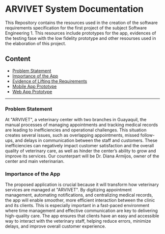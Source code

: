 # ARVIVET System Documentation

This Repository contains the resources used in the creation of the software requirements specification for the first project of the subject Software Engineering 1. This resources include  prototypes for the app, evidences of the testing fase with the low fidelity prototype and other resourses used in the elaboration of this project.

## Content

- [Problem Statement](#problem-statement)
- [Importance of the App](#importance-of-the-app)
- [Evidence of Lifting the Requirements](./Evidence/)
- [Mobile App Prototype](./mobilePrototypeImgs/)
- [Web App Prototype](./webPrototypeimgs/)

---

### Problem Statement

At "ARVIVET", a veterinary center with two branches in Guayaquil, the manual processes of managing appointments and tracking medical records are leading to inefficiencies and operational challenges. This situation creates several issues, such as overlapping appointments, missed follow-ups, and delays in communication between the staff and customers. These inefficiencies can negatively impact customer satisfaction and the overall quality of veterinary care, as well as hinder the center’s ability to grow and improve its services. Our counterpart will be Dr. Diana Armijos, owner of the center and main veterinarian.

### Importance of the App

The proposed application is crucial because it will transform how veterinary services are managed at "ARVIVET". By digitizing appointment management, automating notifications, and centralizing medical records, the app will enable smoother, more efficient interaction between the clinic and its clients. This is especially important in a fast-paced environment where time management and effective communication are key to delivering high-quality care. The app ensures that clients have an easy and accessible way to interact with the veterinary staff, helping reduce errors, minimize delays, and improve overall customer experience.
